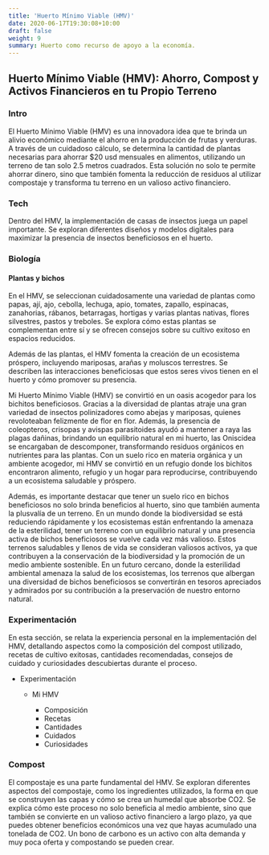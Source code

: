 ```yaml
---
title: 'Huerto Mínimo Viable (HMV)'
date: 2020-06-17T19:30:08+10:00
draft: false
weight: 9
summary: Huerto como recurso de apoyo a la economía. 
---
```


## Huerto Mínimo Viable (HMV): Ahorro, Compost y Activos Financieros en tu Propio Terreno

### Intro
El Huerto Mínimo Viable (HMV) es una innovadora idea que te brinda un alivio económico mediante el ahorro en la producción de frutas y verduras. A través de un cuidadoso cálculo, se determina la cantidad de plantas necesarias para ahorrar $20 usd mensuales en alimentos, utilizando un terreno de tan solo 2.5 metros cuadrados. Esta solución no solo te permite ahorrar dinero, sino que también fomenta la reducción de residuos al utilizar compostaje y transforma tu terreno en un valioso activo financiero.

### Tech
Dentro del HMV, la implementación de casas de insectos juega un papel importante. Se exploran diferentes diseños y modelos digitales para maximizar la presencia de insectos beneficiosos en el huerto.

### Biología

#### Plantas y bichos

En el HMV, se seleccionan cuidadosamente una variedad de plantas como papas, ají, ajo, cebolla, lechuga, apio, tomates, zapallo, espinacas, zanahorias, rábanos, betarragas, hortigas y varias plantas nativas, flores silvestres, pastos y treboles. Se explora cómo estas plantas se complementan entre sí y se ofrecen consejos sobre su cultivo exitoso en espacios reducidos.

Además de las plantas, el HMV fomenta la creación de un ecosistema próspero, incluyendo mariposas, arañas y moluscos terrestres. Se describen las interacciones beneficiosas que estos seres vivos tienen en el huerto y cómo promover su presencia.

Mi Huerto Mínimo Viable (HMV) se convirtió en un oasis acogedor para los bichitos beneficiosos. Gracias a la diversidad de plantas atraje una gran variedad de insectos polinizadores como abejas y mariposas, quienes revoloteaban felizmente de flor en flor. Además, la presencia de coleopteros, crisopas y avispas parasitoides ayudó a mantener a raya las plagas dañinas, brindando un equilibrio natural en mi huerto, las Oniscidea se encargaban de descomponer, transformando residuos orgánicos en nutrientes para las plantas. Con un suelo rico en materia orgánica y un ambiente acogedor, mi HMV se convirtió en un refugio donde los bichitos encontraron alimento, refugio y un hogar para reproducirse, contribuyendo a un ecosistema saludable y próspero.

Además, es importante destacar que tener un suelo rico en bichos beneficiosos no solo brinda beneficios al huerto, sino que también aumenta la plusvalía de un terreno. En un mundo donde la biodiversidad se está reduciendo rápidamente y los ecosistemas están enfrentando la amenaza de la esterilidad, tener un terreno con un equilibrio natural y una presencia activa de bichos beneficiosos se vuelve cada vez más valioso. Estos terrenos saludables y llenos de vida se consideran valiosos activos, ya que contribuyen a la conservación de la biodiversidad y la promoción de un medio ambiente sostenible. En un futuro cercano, donde la esterilidad ambiental amenaza la salud de los ecosistemas, los terrenos que albergan una diversidad de bichos beneficiosos se convertirán en tesoros apreciados y admirados por su contribución a la preservación de nuestro entorno natural.

### Experimentación

En esta sección, se relata la experiencia personal en la implementación del HMV, detallando aspectos como la composición del compost utilizado, recetas de cultivo exitosas, cantidades recomendadas, consejos de cuidado y curiosidades descubiertas durante el proceso.

* Experimentación

    - Mi HMV

        - Composición 
        - Recetas
        - Cantidades
        - Cuidados
        - Curiosidades


### Compost

El compostaje es una parte fundamental del HMV. Se exploran diferentes aspectos del compostaje, como los ingredientes utilizados, la forma en que se construyen las capas y cómo se crea un humedal que absorbe CO2. Se explica cómo este proceso no solo beneficia al medio ambiente, sino que también se convierte en un valioso activo financiero a largo plazo, ya que puedes obtener beneficios económicos una vez que hayas acumulado una tonelada de CO2. Un bono de carbono es un activo con alta demanda y muy poca oferta y compostando se pueden crear.

